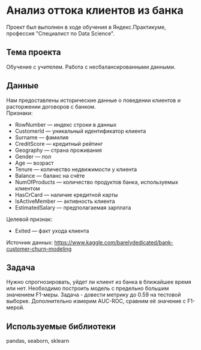 # Анализ оттока клиентов из банка  

Проект был выполнен в ходе обучения в Яндекс.Практикуме, профессия "Специалист по Data Science".  

## Тема проекта
Обучение с учителем. Работа с несбалансированными данными.  

## Данные  
Нам предоставлены исторические данные о поведении клиентов и расторжении договоров с банком.  
Признаки:
- RowNumber — индекс строки в данных
- CustomerId — уникальный идентификатор клиента
- Surname — фамилия
- CreditScore — кредитный рейтинг
- Geography — страна проживания
- Gender — пол
- Age — возраст
- Tenure — количество недвижимости у клиента
- Balance — баланс на счёте
- NumOfProducts — количество продуктов банка, используемых клиентом
- HasCrCard — наличие кредитной карты
- IsActiveMember — активность клиента
- EstimatedSalary — предполагаемая зарплата

Целевой признак:
- Exited — факт ухода клиента  

Источник данных: https://www.kaggle.com/barelydedicated/bank-customer-churn-modeling  

## Задача
Нужно спрогнозировать, уйдет ли клиент из банка в ближайшее время или нет.
Необходимо построить модель с предельно большим значением F1-меры. Задача - довести метрику до 0.59 на тестовой выборке.
Дополнительно измерим AUC-ROC, сравним её значение с F1-мерой.

## Используемые библиотеки
pandas, seaborn, sklearn 

